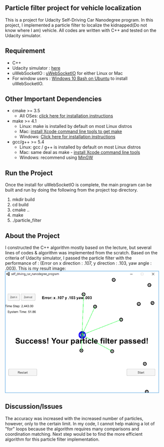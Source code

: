 ## Particle filter project for vehicle localization 
This is a project for Udacity Self-Driving Car Nanodegree program. In this project, I implemented a particle filter to localize the kidnapped(Do not know where I am) vehicle. All codes are written with C++ and tested on the Udacity simulator. 

## Requirement 
- C++
- Udacity simulator : [here](https://github.com/udacity/self-driving-car-sim/releases)
- uWebSocketIO : [uWebSocketIO](https://github.com/uWebSockets/uWebSockets) for either Linux or Mac
- For window users : [Windows 10 Bash on Ubuntu](https://www.howtogeek.com/249966/how-to-install-and-use-the-linux-bash-shell-on-windows-10/) to install uWebSocketIO. 

## Other Important Dependencies
* cmake >= 3.5
  * All OSes: [click here for installation instructions](https://cmake.org/install/)
* make >= 4.1
  * Linux: make is installed by default on most Linux distros
  * Mac: [install Xcode command line tools to get make](https://developer.apple.com/xcode/features/)
  * Windows: [Click here for installation instructions](http://gnuwin32.sourceforge.net/packages/make.htm)
* gcc/g++ >= 5.4
  * Linux: gcc / g++ is installed by default on most Linux distros
  * Mac: same deal as make - [install Xcode command line tools](https://developer.apple.com/xcode/features/)
  * Windows: recommend using [MinGW](http://www.mingw.org/)

## Run the Project 
Once the install for uWebSocketIO is complete, the main program can be built and run by doing the following from the project top directory.

1. mkdir build
2. cd build
3. cmake ..
4. make
5. ./particle_filter

## About the Project 
I constructed the C++ algorithm mostly based on the lecture, but several lines of codes & algorithm was implemented from the scratch.
Based on the criteria of Udacity simulator, I passed the particle filter with the performance of : 
(Error on x direction : .107, y direction : .103, yaw angle : .003). 
This is my result image:  
![Test image](https://github.com/KHKANG36/Particle-Filter-Project/blob/master/particle_filter.png)


## Discussion/Issues 
The accuracy was increased with the increased number of particles, however, only to the certain limit. 
In my code, I cannot help making a lot of "for" loops because the algorithm requires many comparisons and coordination matching. 
Next step would be to find the more efficient algorithm for this particle filter implementation. 
